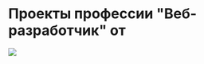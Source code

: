 <!DOCTYPE html>
<html lang="en">
<head>
  <meta charset="UTF-8">
  <meta name="viewport" content="width=device-width, initial-scale=1.0">
  <meta http-equiv="X-UA-Compatible" content="ie=edge">
  <link rel="stylesheet" href="readme.css">
</head>
<body>
  <h1>Проекты профессии "Веб-разработчик" от</h1> <div class="loftschool"><img src="https://loftschool.com/img/logoretina.png"></div>
</body>
</html>
